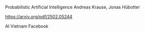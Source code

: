 
Probabilistic Artificial Intelligence Andreas Krause, Jonas Hübotter

https://arxiv.org/pdf/2502.05244

AI Vietnam Facebook


